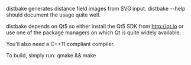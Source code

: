 distbake generates distance field images from SVG input. 
distbake --help should document the usage quite well.

distbake depends on Qt5 so either install the Qt5 SDK from 
http://qt.io or use one of the package managers on which
Qt is quite widely available.

You'll also need a C++11 compliant compiler.

To build, simply run: qmake && make
